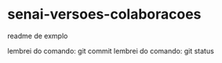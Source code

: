 # senai-versoes-colaboracoes

readme de exmplo


lembrei do comando: git commit
lembrei do comando: git status
